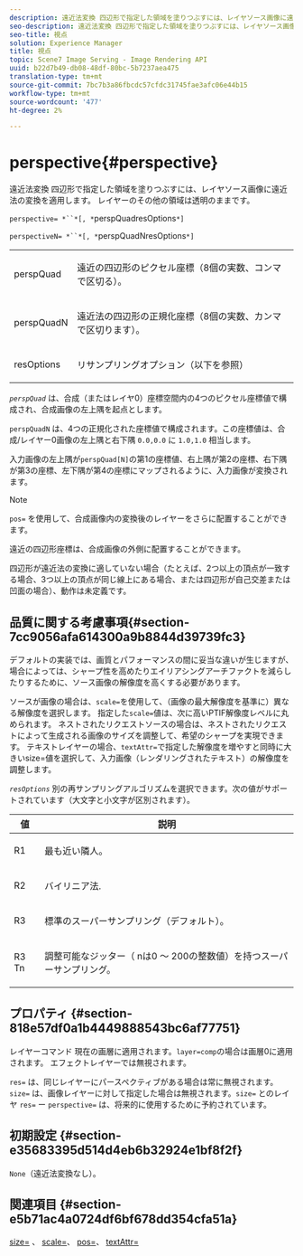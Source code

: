 ```yaml
---
description: 遠近法変換 四辺形で指定した領域を塗りつぶすには、レイヤソース画像に遠近法の変換を適用します。 レイヤーのその他の領域は透明のままです。
seo-description: 遠近法変換 四辺形で指定した領域を塗りつぶすには、レイヤソース画像に遠近法の変換を適用します。 レイヤーのその他の領域は透明のままです。
seo-title: 視点
solution: Experience Manager
title: 視点
topic: Scene7 Image Serving - Image Rendering API
uuid: b22d7b49-db08-48df-80bc-5b7237aea475
translation-type: tm+mt
source-git-commit: 7bc7b3a86fbcdc57cfdc31745fae3afc06e44b15
workflow-type: tm+mt
source-wordcount: '477'
ht-degree: 2%

---
```



# perspective{#perspective}

遠近法変換 四辺形で指定した領域を塗りつぶすには、レイヤソース画像に遠近法の変換を適用します。 レイヤーのその他の領域は透明のままです。

`perspective= *``*[, *`perspQuadresOptions`*]`

`perspectiveN= *``*[, *`perspQuadNresOptions`*]`

<table id="simpletable_4BD38BBF53964F7D97B9E58914C97B3F"> 
 <tr class="strow"> 
  <td class="stentry"> <p><span class="varname"> perspQuad</span> </p></td> 
  <td class="stentry"> <p>遠近の四辺形のピクセル座標（8個の実数、コンマで区切る）。 </p></td> 
 </tr> 
 <tr class="strow"> 
  <td class="stentry"> <p><span class="varname"> perspQuadN</span> </p></td> 
  <td class="stentry"> <p>遠近法の四辺形の正規化座標（8個の実数、カンマで区切ります）。 </p></td> 
 </tr> 
 <tr class="strow"> 
  <td class="stentry"> <p><span class="varname"> resOptions</span> </p></td> 
  <td class="stentry"> <p>リサンプリングオプション（以下を参照） </p></td> 
 </tr> 
</table>

*`perspQuad`* は、合成（またはレイヤ0）座標空間内の4つのピクセル座標値で構成され、合成画像の左上隅を起点とします。

`perspQuadN` は、4つの正規化された座標値で構成されます。この座標値は、合成/レイヤー0画像の左上隅と右下隅 `0.0,0.0` に `1.0,1.0` 相当します。

入力画像の左上隅が`perspQuad[N]`の第1の座標値、右上隅が第2の座標、右下隅が第3の座標、左下隅が第4の座標にマップされるように、入力画像が変換されます。

>[!NOTE]
>
>`pos=` を使用して、合成画像内の変換後のレイヤーをさらに配置することができます。

遠近の四辺形座標は、合成画像の外側に配置することができます。

四辺形が遠近法の変換に適していない場合（たとえば、2つ以上の頂点が一致する場合、3つ以上の頂点が同じ線上にある場合、または四辺形が自己交差または凹面の場合）、動作は未定義です。

## 品質に関する考慮事項{#section-7cc9056afa614300a9b8844d39739fc3}

デフォルトの実装では、画質とパフォーマンスの間に妥当な違いが生じますが、場合によっては、シャープ性を高めたりエイリアシングアーチファクトを減らしたりするために、ソース画像の解像度を高くする必要があります。

ソースが画像の場合は、`scale=`を使用して、（画像の最大解像度を基準に）異なる解像度を選択します。 指定した`scale=`値は、次に高いPTIF解像度レベルに丸められます。 ネストされたリクエストソースの場合は、ネストされたリクエストによって生成される画像のサイズを調整して、希望のシャープを実現できます。 テキストレイヤーの場合、`textAttr=`で指定した解像度を増やすと同時に大きいsize=値を選択して、入力画像（レンダリングされたテキスト）の解像度を調整します。

*`resOptions`* 別の再サンプリングアルゴリズムを選択できます。次の値がサポートされています（大文字と小文字が区別されます）。

<table id="table_0F20007986324E228096888ED37219C0"> 
 <thead> 
  <tr> 
   <th class="entry"> <b> 値</b> </th> 
   <th class="entry"> <b> 説明</b> </th> 
  </tr> 
 </thead>
 <tbody> 
  <tr> 
   <td> <p> <span class="codeph"> R1</span> </p> </td> 
   <td> <p> 最も近い隣人。 </p> </td> 
  </tr> 
  <tr> 
   <td> <p> <span class="codeph"> R2</span> </p> </td> 
   <td> <p> バイリニア法. </p> </td> 
  </tr> 
  <tr> 
   <td> <p> <span class="codeph"> R3</span> </p> </td> 
   <td> <p> 標準のスーパーサンプリング（デフォルト）。 </p> </td> 
  </tr> 
  <tr> 
   <td> <p> <span class="codeph">R3<span class="varname"> Tn</span></span> </p> </td> 
   <td> <p> 調整可能なジッター（<span class="varname"> n</span>は0 ～ 200の整数値）を持つスーパーサンプリング。 </p> </td> 
  </tr> 
 </tbody> 
</table>

## プロパティ {#section-818e57df0a1b4449888543bc6af77751}

レイヤーコマンド 現在の画層に適用されます。`layer=comp`の場合は画層0に適用されます。 エフェクトレイヤーでは無視されます。

`res=` は、同じレイヤーにパースペクティブがある場合は常に無視されます。`size=` は、画像レイヤーに対して指定した場合は無視されます。`size=` とのレイヤ `res=` ー `perspective=` は、将来的に使用するために予約されています。

## 初期設定 {#section-e35683395d514d4eb6b32924e1bf8f2f}

`None`（遠近法変換なし）。

## 関連項目 {#section-e5b71ac4a0724df6bf678dd354cfa51a}

[size=](../../../../../is-api/http-ref/image-serving-api-ref/c-http-protocol-reference/c-data-types/r-size.md#reference-04d383f32c7b4003bed9978cb854747b) 、 [scale=](../../../../../is-api/http-ref/image-serving-api-ref/c-http-protocol-reference/c-command-reference/r-is-http-scale.md#reference-098c30cea1764f189e6f7c7e400cc065)、 [pos=](../../../../../is-api/http-ref/image-serving-api-ref/c-http-protocol-reference/c-command-reference/r-pos.md#reference-65de948f4b404f1182b22119ca332143)、 [textAttr=](../../../../../is-api/http-ref/image-serving-api-ref/c-http-protocol-reference/c-command-reference/r-textattr.md#reference-ff00484fa3244286abeff34911f7ec0d)
